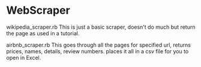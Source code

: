 # WebScraper
wikipedia_scraper.rb
This is just a basic scraper, doesn't do much but return the page as used in a tutorial.

airbnb_scraper.rb
This goes through all the pages for specified url, returns prices, names, details, review numbers.
places it all in a csv file for you to open in Excel.
